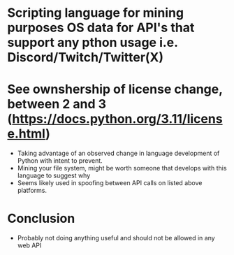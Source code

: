 # Scripting language for mining purposes OS data for API's that support any pthon usage i.e. Discord/Twitch/Twitter(X)

# See ownshership of license change, between 2 and 3 (https://docs.python.org/3.11/license.html)
- Taking advantage of an observed change in language development of Python with intent to prevent.
- Mining your file system, might be worth someone that develops with this language to suggest why
- Seems likely used in spoofing between API calls on listed above platforms.


# Conclusion
- Probably not doing anything useful and should not be allowed in any web API

